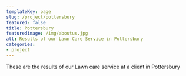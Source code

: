 ```yaml
---
templateKey: page
slug: /project/pottersbury
featured: false
title: Pottersbury
featuredimage: /img/aboutus.jpg
alt: Results of our Lawn Care Service in Pottersbury
categories:
- project
---
```

These are the results of our Lawn care service at a client in Pottersbury


